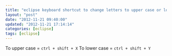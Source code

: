```yaml
---
title: "eclipse keyboard shortcut to change letters to upper case or lower case"
layout: "post"
date: "2012-11-21 09:40:00"
updated: "2012-11-21 17:14:14"
categories: [eclipse]
tags: [eclipse]
---
```


To upper case = `ctrl + shift + X`
To lower case = `ctrl + shift + Y`
